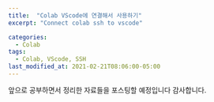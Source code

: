 ```yaml
---
title:  "Colab VScode에 연결해서 사용하기"
excerpt: "Connect colab ssh to vscode"

categories:
  - Colab
tags:
  - Colab, VScode, SSH
last_modified_at: 2021-02-21T08:06:00-05:00
---
```


앞으로 공부하면서 정리한 자료들을 포스팅할 예정입니다
감사합니다.